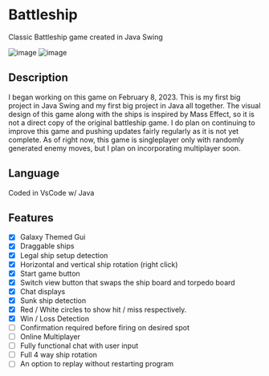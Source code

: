 # Battleship
Classic Battleship game created in Java Swing

![image](https://user-images.githubusercontent.com/120230187/221386805-e3934117-c89d-4626-aa1e-14f95677bab6.png)
![image](https://user-images.githubusercontent.com/120230187/221386816-1d948c2d-a036-467d-8304-bf1e30108922.png)


## Description
I began working on this game on February 8, 2023. This is my first big project in Java Swing and my first big project in Java all together. The visual design of this game along with the ships is inspired by Mass Effect, so it is not a direct copy of the original battleship game. I do plan on continuing to improve this game and pushing updates fairly regularly as it is not yet complete. As of right now, this game is singleplayer only with randomly generated enemy moves, but I plan on incorporating multiplayer soon.

## Language
Coded in VsCode w/ Java

## Features
- [x] Galaxy Themed Gui
- [x] Draggable ships
- [x] Legal ship setup detection
- [x] Horizontal and vertical ship rotation (right click)
- [x] Start game button
- [x] Switch view button that swaps the ship board and torpedo board
- [x] Chat displays 
- [x] Sunk ship detection
- [x] Red / White circles to show hit / miss respectively.
- [x] Win / Loss Detection
- [ ] Confirmation required before firing on desired spot
- [ ] Online Multiplayer
- [ ] Fully functional chat with user input
- [ ] Full 4 way ship rotation
- [ ] An option to replay without restarting program
